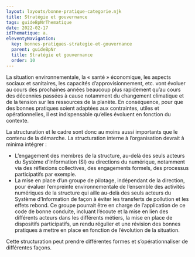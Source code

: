 ```yaml
---
layout: layouts/bonne-pratique-categorie.njk
title: Stratégie et gouvernance
tags: guideBpNrThematique
date: 2022-02-17
idThematique: a.
eleventyNavigation:
  key: bonnes-pratiques-strategie-et-gouvernance
  parent: guideBpNr
  title: Stratégie et gouvernance
  order: 10
---
```


La situation environnementale, la « santé » économique, les aspects sociaux et sanitaires, les capacités d’approvisionnement, etc. vont évoluer au cours des prochaines années beaucoup plus rapidement qu’au cours des décennies passées à cause notamment du changement climatique et de la tension sur les ressources de la planète. En conséquence, pour que des bonnes pratiques soient adaptées aux contraintes, utiles et opérationnelles, il est indispensable qu’elles évoluent en fonction du contexte. 

La structuration et le cadre sont donc au moins aussi importants que le contenu de la démarche. La structuration interne à l’organisation devrait à minima intégrer :

- L’engagement des membres de la structure, au-delà des seuls acteurs du Système d’Information (SI) ou directions du numérique, notamment via des réflexions collectives, des engagements formels, des processus participatifs par exemple.
- La mise en place d’un groupe de pilotage, indépendant de la direction, pour évaluer l’empreinte environnementale de l’ensemble des activités numériques de la structure qui aille au-delà des seuls acteurs du Système d’Information de façon à éviter les transferts de pollution et les effets rebond. Ce groupe pourrait être en charge de l’application de ce code de bonne conduite, incluant l’écoute et la mise en lien des différents acteurs dans les différents métiers, la mise en place de dispositifs participatifs, un rendu régulier et une révision des bonnes pratiques à mettre en place en fonction de l’évolution de la situation.

Cette structuration peut prendre différentes formes et s’opérationnaliser de différentes façons.
